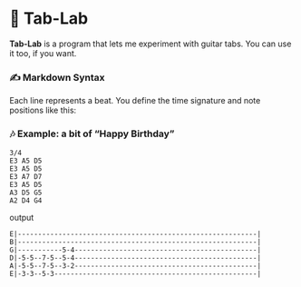 # 🎸 Tab-Lab

**Tab-Lab** is a program that lets me experiment with guitar tabs. You can use it too, if you want.

### ✍️ Markdown Syntax

Each line represents a beat. You define the time signature and note positions like this:

### 🎶 Example: a bit of “Happy Birthday”

```tab-lab
3/4
E3 A5 D5
E3 A5 D5
E3 A7 D7
E3 A5 D5
A3 D5 G5
A2 D4 G4
```

output
```ascii
E|-----------------------------------------------------------|
B|-----------------------------------------------------------|
G|-----------5-4---------------------------------------------|
D|-5-5--7-5--5-4---------------------------------------------|
A|-5-5--7-5--3-2---------------------------------------------|
E|-3-3--5-3--------------------------------------------------|
```


